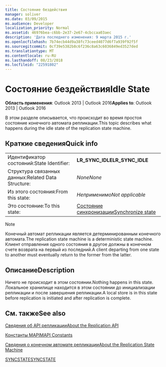 ```yaml
---
title: Состояние бездействия
manager: soliver
ms.date: 03/09/2015
ms.audience: Developer
localization_priority: Normal
ms.assetid: 46976bea-c6bb-2e37-2e67-4cbccaa03aec
description: 'Дата последнего изменения: 9 марта 2015 г.'
ms.openlocfilehash: 7b74ecb44d9a38fc73ceed4077d6f7a939f92f5f
ms.sourcegitcommit: 0cf39e5382b8c6f236c8a63c6036849ed3527ded
ms.translationtype: MT
ms.contentlocale: ru-RU
ms.lasthandoff: 08/23/2018
ms.locfileid: "22591802"
---
```

# <a name="idle-state"></a><span data-ttu-id="77a04-103">Состояние бездействия</span><span class="sxs-lookup"><span data-stu-id="77a04-103">Idle State</span></span>

  
  
<span data-ttu-id="77a04-104">**Область применения**: Outlook 2013 | Outlook 2016</span><span class="sxs-lookup"><span data-stu-id="77a04-104">**Applies to**: Outlook 2013 | Outlook 2016</span></span> 
  
 <span data-ttu-id="77a04-105">В этом разделе описывается, что происходит во время простоя состояние конечного автомата репликации.</span><span class="sxs-lookup"><span data-stu-id="77a04-105">This topic describes what happens during the idle state of the replication state machine.</span></span> 
  
## <a name="quick-info"></a><span data-ttu-id="77a04-106">Краткие сведения</span><span class="sxs-lookup"><span data-stu-id="77a04-106">Quick info</span></span>

|||
|:-----|:-----|
|<span data-ttu-id="77a04-107">Идентификатор состояний:</span><span class="sxs-lookup"><span data-stu-id="77a04-107">State Identifier:</span></span>  <br/> |<span data-ttu-id="77a04-108">**LR_SYNC_IDLE**</span><span class="sxs-lookup"><span data-stu-id="77a04-108">**LR_SYNC_IDLE**</span></span> <br/> |
|<span data-ttu-id="77a04-109">Структура связанных данных:</span><span class="sxs-lookup"><span data-stu-id="77a04-109">Related Data Structure:</span></span>  <br/> | <span data-ttu-id="77a04-110">*None*</span><span class="sxs-lookup"><span data-stu-id="77a04-110">*None*</span></span>  <br/> |
|<span data-ttu-id="77a04-111">Из этого состояния:</span><span class="sxs-lookup"><span data-stu-id="77a04-111">From this state:</span></span>  <br/> | <span data-ttu-id="77a04-112">*Неприменимо*</span><span class="sxs-lookup"><span data-stu-id="77a04-112">*Not applicable*</span></span>  <br/> |
|<span data-ttu-id="77a04-113">Это состояние:</span><span class="sxs-lookup"><span data-stu-id="77a04-113">To this state:</span></span>  <br/> |[<span data-ttu-id="77a04-114">Состояние синхронизации</span><span class="sxs-lookup"><span data-stu-id="77a04-114">Synchronize state</span></span>](synchronize-state.md) <br/> |
   
> [!NOTE]
> <span data-ttu-id="77a04-115">Конечный автомат репликации является детерминированным конечного автомата.</span><span class="sxs-lookup"><span data-stu-id="77a04-115">The replication state machine is a deterministic state machine.</span></span> <span data-ttu-id="77a04-116">Клиент отправления одного состояния в другое должны в конечном счете возврата на первый из последний.</span><span class="sxs-lookup"><span data-stu-id="77a04-116">A client departing from one state to another must eventually return to the former from the latter.</span></span> 
  
## <a name="description"></a><span data-ttu-id="77a04-117">Описание</span><span class="sxs-lookup"><span data-stu-id="77a04-117">Description</span></span>

<span data-ttu-id="77a04-118">Ничего не происходит в этом состоянии.</span><span class="sxs-lookup"><span data-stu-id="77a04-118">Nothing happens in this state.</span></span> <span data-ttu-id="77a04-119">Локальное хранилище находится в этом состоянии до инициализации репликации и после завершения репликации.</span><span class="sxs-lookup"><span data-stu-id="77a04-119">A local store is in this state before replication is initiated and after replication is complete.</span></span>
  
## <a name="see-also"></a><span data-ttu-id="77a04-120">См. также</span><span class="sxs-lookup"><span data-stu-id="77a04-120">See also</span></span>



[<span data-ttu-id="77a04-121">Сведения об API репликации</span><span class="sxs-lookup"><span data-stu-id="77a04-121">About the Replication API</span></span>](about-the-replication-api.md)
  
[<span data-ttu-id="77a04-122">Константы MAPI</span><span class="sxs-lookup"><span data-stu-id="77a04-122">MAPI Constants</span></span>](mapi-constants.md)
  
[<span data-ttu-id="77a04-123">Сведения о конечном автомате репликации</span><span class="sxs-lookup"><span data-stu-id="77a04-123">About the Replication State Machine</span></span>](about-the-replication-state-machine.md)
  
[<span data-ttu-id="77a04-124">SYNCSTATE</span><span class="sxs-lookup"><span data-stu-id="77a04-124">SYNCSTATE</span></span>](syncstate.md)

